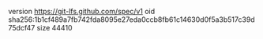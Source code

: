 version https://git-lfs.github.com/spec/v1
oid sha256:1b1cf489a7fb742fda8095e27eda0ccb8fb61c14630d0f5a3b517c39d75dcf47
size 44410
